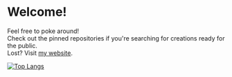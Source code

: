 # Welcome!

Feel free to poke around!<br/>
Check out the pinned repositories if you're searching for creations ready for the public.<br/>
Lost? Visit [my website](https://joebinns.com/).

[![Top Langs](https://github-readme-stats.vercel.app/api/top-langs/?username=joebinns&langs_count=10&layout=compact)](https://github.com/anuraghazra/github-readme-stats)
